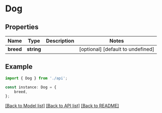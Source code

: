 # Dog


## Properties

Name | Type | Description | Notes
------------ | ------------- | ------------- | -------------
**breed** | **string** |  | [optional] [default to undefined]

## Example

```typescript
import { Dog } from './api';

const instance: Dog = {
    breed,
};
```

[[Back to Model list]](../README.md#documentation-for-models) [[Back to API list]](../README.md#documentation-for-api-endpoints) [[Back to README]](../README.md)
